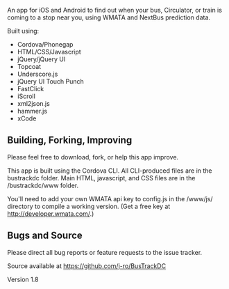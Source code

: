 An app for iOS and Android to find out when your bus, Circulator, or train is coming to a stop near you, using WMATA and NextBus prediction data.

Built using:

* Cordova/Phonegap
* HTML/CSS/Javascript
* jQuery/jQuery UI
* Topcoat
* Underscore.js
* jQuery UI Touch Punch
* FastClick
* iScroll
* xml2json.js
* hammer.js
* xCode

## Building, Forking, Improving

Please feel free to download, fork, or help this app improve.

This app is built using the Cordova CLI. All CLI-produced files are in the bustrackdc folder. Main HTML, javascript, and CSS files are in the /bustrackdc/www folder.

You'll need to add your own WMATA api key to config.js in the /www/js/ directory to compile a working version. (Get a free key at http://developer.wmata.com/.)

## Bugs and Source

Please direct all bug reports or feature requests to the issue tracker.

Source available at https://github.com/j-ro/BusTrackDC

Version 1.8